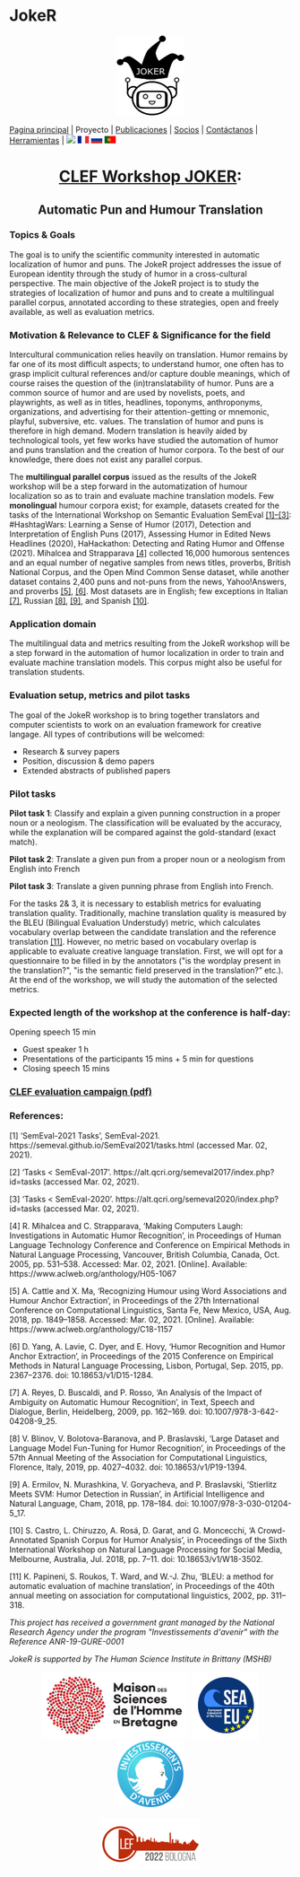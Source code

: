 # JokeR
  <p align="center">
  <img src="../img/Joker.png" width="120" height="142">
  </p>

[Pagina principal](index) | Proyecto | [Publicaciones](publications) | [Socios](partners) | [Contáctanos](contact) | [Herramientas](tools) | [<img src="../img/drapeau EN.png" width="20">](https://lepocci.github.io/joker-/EN/index) [<img src="../img/drapeau FR.png" width="20">](https://lepocci.github.io/joker-/FR/index)  [<img src="../img/drapeau RU.png" width="20">](https://lepocci.github.io/joker-/RU/index)  [<img src="../img/drapeau PT.png" width="20">](https://lepocci.github.io/joker-/PT/index)
<br>
  <h1 align="center"><a href="https://lepocci.github.io/joker-/EN">CLEF Workshop JOKER</a>:</h1>
  <h2 align="center">Automatic Pun and Humour Translation</h2>

  <h3>Topics & Goals</h3>
  
  The goal is to unify the scientific community interested in automatic localization of humor and puns.  The JokeR project addresses the issue of European identity through the study of humor in a cross-cultural perspective. The main objective of the JokeR project is to study the strategies of localization of humor and puns and to create a multilingual parallel corpus, annotated according to these strategies, open and freely available, as well as evaluation metrics.

  <h3>Motivation & Relevance to CLEF & Significance for the field</h3> 

  Intercultural communication relies heavily on translation. Humor remains by far one of its most difficult aspects; to understand humor, one often has to grasp implicit cultural references and/or capture double meanings, which of course raises the question of the (in)translatability of humor. Puns are a common source of humor and are used by novelists, poets, and playwrights, as well as in titles, headlines, toponyms, anthroponyms, organizations, and advertising for their attention-getting or mnemonic, playful, subversive, etc. values. The translation of humor and puns is therefore in high demand. Modern translation is heavily aided by technological tools, yet few works have studied the automation of humor and puns translation and the creation of humor corpora. To the best of our knowledge, there does not exist any parallel corpus.

  The **multilingual parallel corpus** issued as the results of the JokeR workshop will be a step forward in the automatization of humour localization so as to train and evaluate machine translation models. Few **monolingual** humour corpora exist; for example, datasets created for the tasks of the International Workshop on Semantic Evaluation SemEval <a href="#note1">[1]–[3]</a>: #HashtagWars: Learning a Sense of Humor (2017), Detection and Interpretation of English Puns (2017), Assessing Humor in Edited News Headlines (2020), HaHackathon: Detecting and Rating Humor and Offense (2021). Mihalcea and Strapparava <a href="#note1">[4]</a> collected 16,000 humorous sentences and an equal number of negative samples from news titles, proverbs, British National Corpus, and the Open Mind Common Sense dataset, while another dataset contains 2,400 puns and not-puns from the news, Yahoo!Answers, and proverbs <a href="#note1">[5]</a>, <a href="#note2">[6]</a>. Most datasets are in English; few exceptions in Italian <a href="#note2">[7]</a>, Russian <a href="#note2">[8]</a>, <a href="#note2">[9]</a>, and Spanish <a href="#note2">[10]</a>.

  <h3>Application domain</h3>

  The multilingual data and metrics resulting from the JokeR workshop will be a step forward in the automation of humor localization in order to train and evaluate machine translation models. This corpus might also be useful for translation students. 

  <h3>Evaluation setup, metrics and pilot tasks</h3>

  The goal of the JokeR workshop is to bring together translators and computer scientists to work on an evaluation framework for creative langage. All types of contributions will be welcomed:
  - Research & survey papers
  - Position, discussion & demo papers
  - Extended abstracts of published papers

  <h3>Pilot tasks</h3>

**Pilot task 1**: Classify and explain a given punning construction in a proper noun or a neologism. The classification will be evaluated by the accuracy, while the explanation will be compared against the gold-standard (exact match).

**Pilot task 2**: Translate a given pun from a proper noun or a neologism from English into French

**Pilot task 3**: Translate a given punning phrase from English into French. 

For the tasks 2& 3, it is necessary to establish metrics for evaluating translation quality. Traditionally, machine translation quality is measured by the BLEU (Bilingual Evaluation Understudy) metric, which calculates vocabulary overlap between the candidate translation and the reference translation <a href="#note2">[11]</a>. However, no metric based on vocabulary overlap is applicable to evaluate creative language translation. First, we will opt for a questionnaire to be filled in by the annotators ("is the wordplay present in the translation?", "is the semantic field preserved in the translation?” etc.). At the end of the workshop, we will study the automation of the selected metrics. 

<h3>Expected length of the workshop at the conference is half-day:</h3>

Opening speech 15 min
  - Guest speaker 1 h
  - Presentations of the participants 15 mins + 5 min for questions
  - Closing speech 15 mins

<p>
  <a href="./JOKER_CLEF_2021.pdf"><h3>CLEF evaluation campaign (pdf)</h3></a>
</p>

<h3 id="note1">References:</h3>
  <p>
<p>[1]	‘SemEval-2021 Tasks’, SemEval-2021. https://semeval.github.io/SemEval2021/tasks.html (accessed Mar. 02, 2021).</p>
<p>[2]	‘Tasks < SemEval-2017’. https://alt.qcri.org/semeval2017/index.php?id=tasks (accessed Mar. 02, 2021).</p>
<p>[3]	‘Tasks < SemEval-2020’. https://alt.qcri.org/semeval2020/index.php?id=tasks (accessed Mar. 02, 2021).</p>
<p>[4]	R. Mihalcea and C. Strapparava, ‘Making Computers Laugh: Investigations in Automatic Humor Recognition’, in Proceedings of Human Language Technology Conference and Conference on Empirical Methods in Natural Language Processing, Vancouver, British Columbia, Canada, Oct. 2005, pp. 531–538. Accessed: Mar. 02, 2021. [Online]. Available: https://www.aclweb.org/anthology/H05-1067</p>
<p>[5]	A. Cattle and X. Ma, ‘Recognizing Humour using Word Associations and Humour Anchor Extraction’, in Proceedings of the 27th International Conference on Computational Linguistics, Santa Fe, New Mexico, USA, Aug. 2018, pp. 1849–1858. Accessed: Mar. 02, 2021. [Online]. Available: https://www.aclweb.org/anthology/C18-1157</p>
<p id="note2">[6]	D. Yang, A. Lavie, C. Dyer, and E. Hovy, ‘Humor Recognition and Humor Anchor Extraction’, in Proceedings of the 2015 Conference on Empirical Methods in Natural Language Processing, Lisbon, Portugal, Sep. 2015, pp. 2367–2376. doi: 10.18653/v1/D15-1284.</p>
<p>[7]	A. Reyes, D. Buscaldi, and P. Rosso, ‘An Analysis of the Impact of Ambiguity on Automatic Humour Recognition’, in Text, Speech and Dialogue, Berlin, Heidelberg, 2009, pp. 162–169. doi: 10.1007/978-3-642-04208-9_25.</p>
<p>[8]	V. Blinov, V. Bolotova-Baranova, and P. Braslavski, ‘Large Dataset and Language Model Fun-Tuning for Humor Recognition’, in Proceedings of the 57th Annual Meeting of the Association for Computational Linguistics, Florence, Italy, 2019, pp. 4027–4032. doi: 10.18653/v1/P19-1394.</p>
<p>[9]	A. Ermilov, N. Murashkina, V. Goryacheva, and P. Braslavski, ‘Stierlitz Meets SVM: Humor Detection in Russian’, in Artificial Intelligence and Natural Language, Cham, 2018, pp. 178–184. doi: 10.1007/978-3-030-01204-5_17.</p>
<p>[10]	S. Castro, L. Chiruzzo, A. Rosá, D. Garat, and G. Moncecchi, ‘A Crowd-Annotated Spanish Corpus for Humor Analysis’, in Proceedings of the Sixth International Workshop on Natural Language Processing for Social Media, Melbourne, Australia, Jul. 2018, pp. 7–11. doi: 10.18653/v1/W18-3502.</p>
<p>[11]	K. Papineni, S. Roukos, T. Ward, and W.-J. Zhu, ‘BLEU: a method for automatic evaluation of machine translation’, in Proceedings of the 40th annual meeting on association for computational linguistics, 2002, pp. 311–318.<p/>
  </p>
  
<p>
<em>This project has received a government grant managed by the National Research Agency under the program "Investissements d'avenir" with the Reference ANR-19-GURE-0001</em>
</p>
<p>
<em>JokeR is supported by The Human Science Institute in Brittany (MSHB)</em>
</p>
<div align="center">
  <a href="https://www.mshb.fr"><img src="../img/MSHB.jpg" height="120"></a>
  <a href="https://sea-eu.org/?lang=fr"><img src="../img/SEA-EU.png" height="120"></a>
  <a href="https://www.gouvernement.fr/le-programme-d-investissements-d-avenir"><img src="../img/Investissement avenir.jpeg" height="120"></a>
</div>
<br />
<div align="center">
  <a href="https://clef2022.clef-initiative.eu/index.php"><img src="../img/CLEF2022.png" height="90"></a> 
</div>
